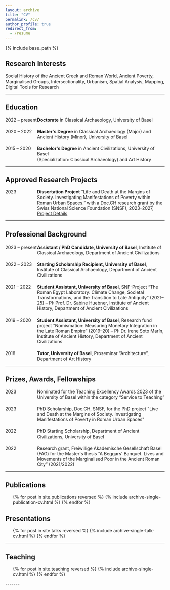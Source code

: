 ```yaml
---
layout: archive
title: "CV"
permalink: /cv/
author_profile: true
redirect_from:
  - /resume
---
```


{% include base_path %}


## Research Interests

Social History of the Ancient Greek and Roman World, Ancient Poverty, Marginalised Groups, Intersectionality, Urbanism, Spatial Analysis, Mapping, Digital Tools for Research

------

## Education
<div style="display: flex; justify-content: space-between;">
  <div style="flex-basis: 20%;">2022 – present </div>
  <div style="flex-basis: 80%;"><strong>Doctorate</strong> in Classical Archaeology, University of Basel</div>
</div>
<div style="margin-top: 20px;"></div> <!-- Adjust margin for spacing -->
<div style="display: flex; justify-content: space-between;">
  <div style="flex-basis: 20%;">2020 – 2022</div>
  <div style="flex-basis: 80%;"><strong>Master's Degree</strong>  in Classical Archaeology (Major) and Ancient History (Minor), University of Basel</div>
</div>
<div style="margin-top: 20px;"></div> <!-- Adjust margin for spacing -->
<div style="display: flex; justify-content: space-between;">
  <div style="flex-basis: 20%;">2015 – 2020</div>
  <div style="flex-basis: 80%;"><strong>Bachelor's Degree</strong> in Ancient Civilizations, University of Basel<br> (Specialization: Classical Archaeology) and Art History</div>
</div>

----
## Approved Research Projects

<div style="display: flex; justify-content: space-between;">
  <div style="flex-basis: 20%;">2023</div>
  <div style="flex-basis: 80%;"><strong>Dissertation Project</strong> “Life and Death at the Margins of Society. Investigating Manifestations of Poverty within Roman Urban Spaces.” with a Doc.CH research grant by the Swiss National Science Foundation (SNSF), 2023–2027,
    <a href="https://data.snf.ch/grants/grant/214714">Project Details</a>
  </div>
</div>


------

## Professional Background

<div style="display: flex; justify-content: space-between; margin-top: 20px;">
  <div style="flex-basis: 20%;">2023 – present </div>
  <div style="flex-basis: 80%;"><strong>Assistant / PhD Candidate, University of Basel</strong>, Institute of Classical Archaeology, Department of Ancient Civilizations</div>
</div>

<div style="display: flex; justify-content: space-between; margin-top: 20px;">
  <div style="flex-basis: 20%;">2022 – 2023 </div>
  <div style="flex-basis: 80%;"><strong> Starting Scholarship Recipient, University of Basel</strong>, Institute of Classical Archaeology, Department of Ancient Civilizations</div>
</div>

<div style="display: flex; justify-content: space-between; margin-top: 20px;">
  <div style="flex-basis: 20%;">2021 – 2022 </div>
  <div style="flex-basis: 80%;"><strong>Student Assistant, University of Basel</strong>, SNF-Project “The Roman Egypt Laboratory: Climate Change, Societal Transformations, and the Transition to Late Antiquity” (2021–25) – PI: Prof. Dr. Sabine Huebner, Institute of Ancient History, Department of Ancient Civilizations</div>
</div>

<div style="display: flex; justify-content: space-between; margin-top: 20px;">
  <div style="flex-basis: 20%;">2019 – 2020</div>
  <div style="flex-basis: 80%;"><strong>Student Assistant, University of Basel</strong>, Research fund project “Nomismation: Measuring Monetary Integration in the Late Roman Empire” (2019–20) – PI: Dr. Irene Soto Marín, Institute of Ancient History, Department of Ancient Civilizations</div>
</div>

<div style="display: flex; justify-content: space-between; margin-top: 20px;">
  <div style="flex-basis: 20%;">2018</div>
  <div style="flex-basis: 80%;"><strong>Tutor, University of Basel</strong>, Proseminar “Architecture”, Department of Art History</div>
</div>



-------
## Prizes, Awards, Fellowships

<div style="display: flex; justify-content: space-between;">
  <div style="flex-basis: 20%;">2023</div>
  <div style="flex-basis: 80%;">Nominated for the Teaching Excellency Awards 2023 of the University of Basel within the category “Service to Teaching”</div>
</div>
<div style="margin-top: 20px;"></div> <!-- Adjust margin for spacing -->
<div style="display: flex; justify-content: space-between;">
  <div style="flex-basis: 20%;">2023</div>
  <div style="flex-basis: 80%;">PhD Scholarship, Doc.CH, SNSF, for the PhD project "Live and Death at the Margins of Society. Investigating Manifestations of Poverty in Roman Urban Spaces"</div>
</div>
<div style="margin-top: 20px;"></div> <!-- Adjust margin for spacing -->
<div style="display: flex; justify-content: space-between;">
  <div style="flex-basis: 20%;">2022</div>
  <div style="flex-basis: 80%;">PhD Starting Scholarship, Department of Ancient Civilizations, University of Basel</div>
</div>
<div style="margin-top: 20px;"></div> <!-- Adjust margin for spacing -->
<div style="display: flex; justify-content: space-between;">
  <div style="flex-basis: 20%;">2022</div>
  <div style="flex-basis: 80%;">Research grant, Freiwillige Akademische Gesellschaft Basel (FAG) for the Master's thesis “A Beggars' Banquet. Lives and Movements of the Marginalised Poor in the Ancient Roman City” (2021/2022)</div>
</div>

------

## Publications

<ul>{% for post in site.publications reversed %}
  {% include archive-single-publication-cv.html %}
{% endfor %}</ul>

  
## Presentations

  <ul>{% for post in site.talks reversed %}
    {% include archive-single-talk-cv.html  %}
  {% endfor %}</ul>

  ------
  
## Teaching

  <ul>{% for post in site.teaching reversed %}
    {% include archive-single-cv.html %}
  {% endfor %}</ul>
  -------
  
